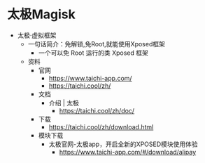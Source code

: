 # 太极Magisk

* 太极·虚拟框架
  * 一句话简介：免解锁,免Root,就能使用Xposed框架
    * 一个可以免 Root 运行的类 Xposed 框架
  * 资料
    * 官网
      * https://www.taichi-app.com/
      * https://taichi.cool/zh/
    * 文档
      * 介绍 | 太极
        * https://taichi.cool/zh/doc/
    * 下载
      * https://taichi.cool/zh/download.html
    * 模块下载
      * 太极官网-太极app，开启全新的XPOSED模块使用体验
        * https://www.taichi-app.com/#/download/alipay
